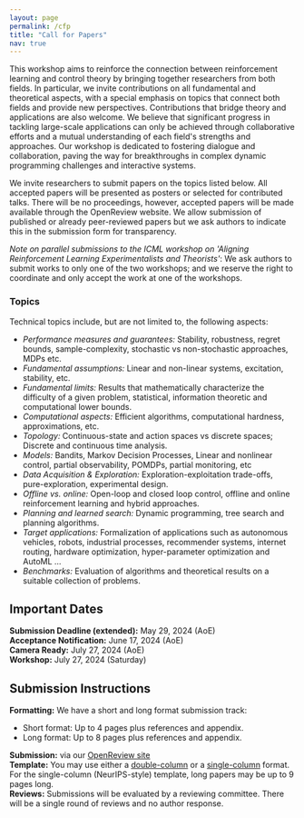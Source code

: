 ```yaml
---
layout: page
permalink: /cfp
title: "Call for Papers"
nav: true
---
```


<!-- Despite rapid advances in machine learning, solving large-scale stochastic dynamic programming problems remains a significant challenge. The combination of neural networks with RL has opened new avenues for algorithm design, but the lack of theoretical guarantees of these approaches hinders their applicability to high-stake problems traditionally addressed using control theory, such as online supply chain optimization, industrial automation, and adaptive transportation systems. This workshop focuses on recent advances in developing a learning theory of decision (control) systems, that builds on techniques and concepts from two communities that historically had limited interactions despite their shared goals: Reinforcement learning (RL) and control theory. -->

This workshop aims to reinforce the connection between reinforcement learning and control theory by bringing together researchers from both fields. In particular, we invite contributions on all fundamental and theoretical aspects, with a special emphasis on topics that connect both fields and provide new perspectives. Contributions that bridge theory and applications are also welcome. We believe that significant progress in tackling large-scale applications can only be achieved through collaborative efforts and a mutual understanding of each field's strengths and approaches. Our workshop is dedicated to fostering dialogue and collaboration, paving the way for breakthroughs in complex dynamic programming challenges and interactive systems.

We invite researchers to submit papers on the topics listed below. All accepted papers will be presented as posters or selected for contributed talks. There will be no proceedings, however, accepted papers will be made available through the OpenReview website. We allow submission of published or already peer-reviewed papers but we ask authors to indicate this in the submission form for transparency.

_Note on parallel submissions to the ICML workshop on 'Aligning Reinforcement Learning Experimentalists and Theorists'_: We ask authors to submit works to only one of the two workshops; and we reserve the right to coordinate and only accept the work at one of the workshops.


### Topics


Technical topics include, but are not limited to, the following aspects:

- *Performance measures and guarantees:* Stability, robustness, regret bounds, sample-complexity, stochastic vs non-stochastic approaches, MDPs etc.
- *Fundamental assumptions:* Linear and non-linear systems, excitation, stability, etc.
- *Fundamental limits:* Results that mathematically characterize the difficulty of a given problem, statistical, information theoretic and computational lower bounds.
- *Computational aspects:* Efficient algorithms, computational hardness, approximations, etc.
- *Topology:* Continuous-state and action spaces vs discrete spaces; Discrete and continuous time analysis.
- *Models:* Bandits, Markov Decision Processes, Linear and nonlinear control, partial observability, POMDPs, partial monitoring, etc
- *Data Acquisition & Exploration:* Exploration-exploitation trade-offs, pure-exploration, experimental design.
- *Offline vs. online:* Open-loop and closed loop control, offline and online reinforcement learning and hybrid approaches.
- *Planning and learned search:* Dynamic programming, tree search and planning algorithms.
- *Target applications:* Formalization of applications such as autonomous vehicles, robots, industrial processes, recommender systems, internet routing, hardware optimization, hyper-parameter optimization and AutoML …
- *Benchmarks:* Evaluation of algorithms and theoretical results on a suitable collection of problems.



## Important Dates

__Submission Deadline (extended):__ May 29, 2024 (AoE)<br>
__Acceptance Notification:__ June 17, 2024 (AoE)<br>
__Camera Ready:__ July 27, 2024 (AoE)<br>
__Workshop:__ July 27, 2024 (Saturday)<br>

## Submission Instructions

__Formatting:__ We have a short and long format submission track:
* Short format: Up to 4 pages plus references and appendix.
* Long format: Up to 8 pages plus references and appendix.

__Submission:__ via our [OpenReview site](https://openreview.net/group?id=ICML.cc/2024/Workshop/RLControlTheory) <br>
__Template:__ You may use either a [double-column](assets/forlac2024-double.zip) or a [single-column](assets/forlac2024-single.zip) format. For the single-column (NeurIPS-style) template, long papers may be up to 9 pages long.<br>
__Reviews:__ Submissions will be evaluated by a reviewing committee. There will be a single round of reviews and no author response.<br>

